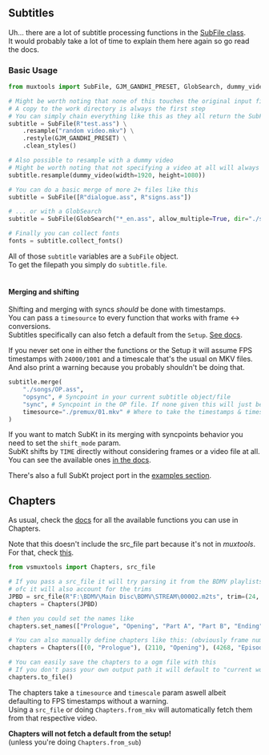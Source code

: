 ## Subtitles

Uh... there are a lot of subtitle processing functions in the [SubFile class](/muxtools/subtitle/sub/#muxtools.subtitle.sub.SubFile).<br>
It would probably take a lot of time to explain them here again so go read the docs.

### Basic Usage
```py
from muxtools import SubFile, GJM_GANDHI_PRESET, GlobSearch, dummy_video

# Might be worth noting that none of this touches the original input file
# A copy to the work directory is always the first step
# You can simply chain everything like this as they all return the SubFile object again
subtitle = SubFile(R"test.ass") \
    .resample("random video.mkv") \
    .restyle(GJM_GANDHI_PRESET) \
    .clean_styles()

# Also possible to resample with a dummy video
# Might be worth noting that not specifying a video at all will always create a 1920x1080 dummy video
subtitle.resample(dummy_video(width=1920, height=1080))

# You can do a basic merge of more 2+ files like this
subtitle = SubFile([R"dialogue.ass", R"signs.ass"])

# ... or with a GlobSearch
subtitle = SubFile(GlobSearch("*_en.ass", allow_multiple=True, dir="./subs/english"))

# Finally you can collect fonts
fonts = subtitle.collect_fonts()
```

All of those `subtitle` variables are a `SubFile` object.<br>
To get the filepath you simply do `subtitle.file`.<br><br>

#### Merging and shifting
Shifting and merging with syncs *should* be done with timestamps.<br>
You can pass a `timesource` to every function that works with frame <-> conversions.<br>
Subtitles specifically can also fetch a default from the `Setup`. [See docs](/muxtools/main/#muxtools.main.Setup.set_default_sub_timesource).

If you never set one in either the functions or the Setup it will assume FPS timestamps with `24000/1001` and a timescale that's the usual on MKV files.<br>
And also print a warning because you probably shouldn't be doing that.

```py
subtitle.merge(
    "./songs/OP.ass", 
    "opsync", # Syncpoint in your current subtitle object/file
    "sync", # Syncpoint in the OP file. If none given this will just be the first non-comment line (sorted by start time)
    timesource="./premux/01.mkv" # Where to take the timestamps & timescale from.
)
```

If you want to match SubKt in its merging with syncpoints behavior you need to set the `shift_mode` param.<br>
SubKt shifts by `TIME` directly without considering frames or a video file at all.<br>
You can see the available ones [in the docs](/muxtools/subtitle/basesub/#muxtools.subtitle.basesub.ShiftMode).

There's also a full SubKt project port in the [examples section](/examples/#adapting-a-subkt-project-to-muxtools).

## Chapters

As usual, check the [docs](/muxtools/chapters) for all the available functions you can use in Chapters.

Note that this doesn't include the src_file part because it's not in *muxtools*.<br>
For that, check [this](https://github.com/Irrational-Encoding-Wizardry/vs-muxtools/blob/master/vsmuxtools/extension/chapters.py).

```py
from vsmuxtools import Chapters, src_file

# If you pass a src_file it will try parsing it from the BDMV playlists if it detects a BDMV file stucture
# ofc it will also account for the trims
JPBD = src_file(R"F:\BDMV\Main Disc\BDMV\STREAM\00002.m2ts", trim=(24, 500))
chapters = Chapters(JPBD)

# then you could set the names like
chapters.set_names(["Prologue", "Opening", "Part A", "Part B", "Ending"])

# You can also manually define chapters like this: (obviously frame numbers)
chapters = Chapters([(0, "Prologue"), (2110, "Opening"), (4268, "Episode"), (32981, "Ending")])

# You can easily save the chapters to a ogm file with this
# If you don't pass your own output path it will default to "current workdir/chapters.txt"
chapters.to_file()
```

The chapters take a `timesource` and `timescale` param aswell albeit defaulting to FPS timestamps without a warning.<br>
Using a `src_file` or doing `Chapters.from_mkv` will automatically fetch them from that respective video.

**Chapters will not fetch a default from the setup!**<br>
(unless you're doing `Chapters.from_sub`)